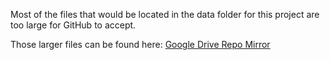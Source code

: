 Most of the files that would be located in the data folder for this project are too large for GitHub to accept.  

Those larger files can be found here: [Google Drive Repo Mirror](https://drive.google.com/drive/folders/19xIr4jrBI1vva0_Us-4ClOc64b916wBD?usp=sharing)
